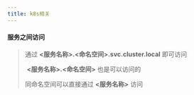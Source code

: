 ```yaml
---
title: k8s相关
---
```


#### 服务之间访问

>通过 **<服务名称>.<命名空间>.svc.cluster.local**  即可访问
>
>​    	 **<服务名称>.<命名空间>**  也是可以访问的
>
>同命名空间可以直接通过 **<服务名称>** 访问

